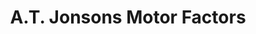---
title: "A.T. Jonsons Motor Factors"
url: /downham-market/a-t-jonsons-motor-factors/
shop: car repair
---